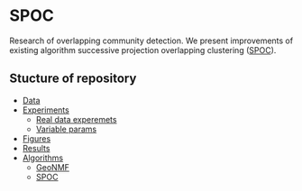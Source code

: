 # SPOC

Research of overlapping community detection. We present improvements of existing algorithm successive projection overlapping clustering ([SPOC][SPOC]). 


## Stucture of repository


* [Data][Data]
* [Experiments][Exps]
	* [Real data experemets][Exp1]
	* [Variable params][Exp2]
* [Figures][Figs]
* [Results][Results]
* [Algorithms][Algs]
	* [GeoNMF][GeoNMF]
	* [SPOC][ver1.0]



[Data]:	 	https://github.com/premolab/SPOC/tree/makeup/data
[Exps]: 	https://github.com/premolab/SPOC/tree/makeup/experiments
[Exp1]: 	https://github.com/premolab/SPOC/tree/makeup/experiments/real_data
[Exp2]: 	https://github.com/premolab/SPOC/tree/makeup/experiments/params
[Figs]: 	https://github.com/premolab/SPOC/tree/makeup/figures
[Results]: 	https://github.com/premolab/SPOC/tree/makeup/results
[Algs]: 	https://github.com/premolab/SPOC/tree/makeup/algorithms
[GeoNMF]:	https://github.com/premolab/SPOC/tree/makeup/algorithms/GeoNMF.m
[ver1.0]:	https://github.com/premolab/SPOC/tree/makeup/algorithms/SPOC.py
[SPOC]:		https://www.researchgate.net/publication/223658011_The_successive_projections_algorithm_for_variable_selection_in_spectroscopic_multicomponent_analysis
